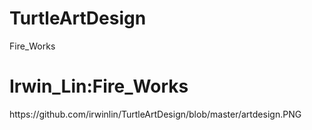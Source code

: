 # TurtleArtDesign
Fire_Works
<h1> Irwin_Lin:Fire_Works </h1>
https://github.com/irwinlin/TurtleArtDesign/blob/master/artdesign.PNG
